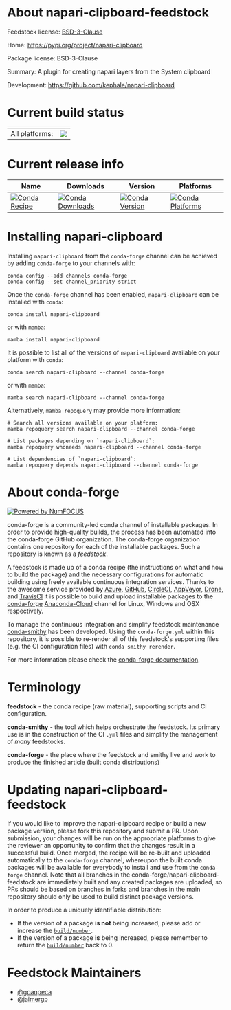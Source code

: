 About napari-clipboard-feedstock
================================

Feedstock license: [BSD-3-Clause](https://github.com/conda-forge/napari-clipboard-feedstock/blob/main/LICENSE.txt)

Home: https://pypi.org/project/napari-clipboard

Package license: BSD-3-Clause

Summary: A plugin for creating napari layers from the System clipboard

Development: https://github.com/kephale/napari-clipboard

Current build status
====================


<table><tr><td>All platforms:</td>
    <td>
      <a href="https://dev.azure.com/conda-forge/feedstock-builds/_build/latest?definitionId=20652&branchName=main">
        <img src="https://dev.azure.com/conda-forge/feedstock-builds/_apis/build/status/napari-clipboard-feedstock?branchName=main">
      </a>
    </td>
  </tr>
</table>

Current release info
====================

| Name | Downloads | Version | Platforms |
| --- | --- | --- | --- |
| [![Conda Recipe](https://img.shields.io/badge/recipe-napari--clipboard-green.svg)](https://anaconda.org/conda-forge/napari-clipboard) | [![Conda Downloads](https://img.shields.io/conda/dn/conda-forge/napari-clipboard.svg)](https://anaconda.org/conda-forge/napari-clipboard) | [![Conda Version](https://img.shields.io/conda/vn/conda-forge/napari-clipboard.svg)](https://anaconda.org/conda-forge/napari-clipboard) | [![Conda Platforms](https://img.shields.io/conda/pn/conda-forge/napari-clipboard.svg)](https://anaconda.org/conda-forge/napari-clipboard) |

Installing napari-clipboard
===========================

Installing `napari-clipboard` from the `conda-forge` channel can be achieved by adding `conda-forge` to your channels with:

```
conda config --add channels conda-forge
conda config --set channel_priority strict
```

Once the `conda-forge` channel has been enabled, `napari-clipboard` can be installed with `conda`:

```
conda install napari-clipboard
```

or with `mamba`:

```
mamba install napari-clipboard
```

It is possible to list all of the versions of `napari-clipboard` available on your platform with `conda`:

```
conda search napari-clipboard --channel conda-forge
```

or with `mamba`:

```
mamba search napari-clipboard --channel conda-forge
```

Alternatively, `mamba repoquery` may provide more information:

```
# Search all versions available on your platform:
mamba repoquery search napari-clipboard --channel conda-forge

# List packages depending on `napari-clipboard`:
mamba repoquery whoneeds napari-clipboard --channel conda-forge

# List dependencies of `napari-clipboard`:
mamba repoquery depends napari-clipboard --channel conda-forge
```


About conda-forge
=================

[![Powered by
NumFOCUS](https://img.shields.io/badge/powered%20by-NumFOCUS-orange.svg?style=flat&colorA=E1523D&colorB=007D8A)](https://numfocus.org)

conda-forge is a community-led conda channel of installable packages.
In order to provide high-quality builds, the process has been automated into the
conda-forge GitHub organization. The conda-forge organization contains one repository
for each of the installable packages. Such a repository is known as a *feedstock*.

A feedstock is made up of a conda recipe (the instructions on what and how to build
the package) and the necessary configurations for automatic building using freely
available continuous integration services. Thanks to the awesome service provided by
[Azure](https://azure.microsoft.com/en-us/services/devops/), [GitHub](https://github.com/),
[CircleCI](https://circleci.com/), [AppVeyor](https://www.appveyor.com/),
[Drone](https://cloud.drone.io/welcome), and [TravisCI](https://travis-ci.com/)
it is possible to build and upload installable packages to the
[conda-forge](https://anaconda.org/conda-forge) [Anaconda-Cloud](https://anaconda.org/)
channel for Linux, Windows and OSX respectively.

To manage the continuous integration and simplify feedstock maintenance
[conda-smithy](https://github.com/conda-forge/conda-smithy) has been developed.
Using the ``conda-forge.yml`` within this repository, it is possible to re-render all of
this feedstock's supporting files (e.g. the CI configuration files) with ``conda smithy rerender``.

For more information please check the [conda-forge documentation](https://conda-forge.org/docs/).

Terminology
===========

**feedstock** - the conda recipe (raw material), supporting scripts and CI configuration.

**conda-smithy** - the tool which helps orchestrate the feedstock.
                   Its primary use is in the construction of the CI ``.yml`` files
                   and simplify the management of *many* feedstocks.

**conda-forge** - the place where the feedstock and smithy live and work to
                  produce the finished article (built conda distributions)


Updating napari-clipboard-feedstock
===================================

If you would like to improve the napari-clipboard recipe or build a new
package version, please fork this repository and submit a PR. Upon submission,
your changes will be run on the appropriate platforms to give the reviewer an
opportunity to confirm that the changes result in a successful build. Once
merged, the recipe will be re-built and uploaded automatically to the
`conda-forge` channel, whereupon the built conda packages will be available for
everybody to install and use from the `conda-forge` channel.
Note that all branches in the conda-forge/napari-clipboard-feedstock are
immediately built and any created packages are uploaded, so PRs should be based
on branches in forks and branches in the main repository should only be used to
build distinct package versions.

In order to produce a uniquely identifiable distribution:
 * If the version of a package **is not** being increased, please add or increase
   the [``build/number``](https://docs.conda.io/projects/conda-build/en/latest/resources/define-metadata.html#build-number-and-string).
 * If the version of a package **is** being increased, please remember to return
   the [``build/number``](https://docs.conda.io/projects/conda-build/en/latest/resources/define-metadata.html#build-number-and-string)
   back to 0.

Feedstock Maintainers
=====================

* [@goanpeca](https://github.com/goanpeca/)
* [@jaimergp](https://github.com/jaimergp/)

